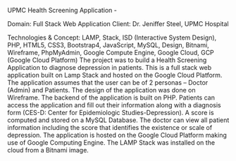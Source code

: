 UPMC Health Screening Application - 

Domain: Full Stack Web Application
Client: Dr. Jeniffer Steel, UPMC Hospital

Technologies & Concept: LAMP, Stack, ISD (Interactive System Design), PHP, HTML5, CSS3, Bootstrap4, JavaScript, MySQL, Design, Bitnami, Wireframe, PhpMyAdmin, Google Compute Engine, Google Cloud, GCP (Google Cloud Platform)
The project was to build a Health Screening Application to diagnose depression in patients. This is a full stack web application built on Lamp Stack and hosted on the Google Cloud Platform.
The application assumes that the user can be of 2 personas – Doctor (Admin) and Patients.
The design of the application was done on Wireframe.
The backend of the application is built on PHP.
Patients can access the application and fill out their information along with a diagnosis form (CES-D: Center for Epidemiologic Studies-Depression).
A score is computed and stored on a MySQL Database.
The doctor can view all patient information including the score that identifies the existence or scale of depression.
The application is hosted on the Google Cloud Platform making use of Google Computing Engine.
The LAMP Stack was installed on the cloud from a Bitnami image.
